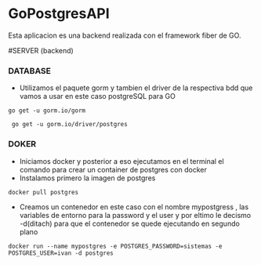 # GoPostgresAPI
Esta aplicacion es una backend realizada con el framework fiber de GO.

#SERVER (backend)

### DATABASE
- Utilizamos el paquete gorm y tambien el driver de la respectiva bdd que vamos a usar en este caso postgreSQL para GO
```
go get -u gorm.io/gorm
```
```
 go get -u gorm.io/driver/postgres 
```

### DOKER
- Iniciamos docker y posterior a eso ejecutamos en el terminal el comando para crear un container de postgres con docker
- Instalamos primero la imagen de postgres
 ```
 docker pull postgres
 ```
- Creamos un contenedor en este caso con el nombre mypostgress , las variables de entorno para la password y el user y por eltimo le decismo -d(ditach) para que el contenedor se quede ejecutando en segundo plano
```
docker run --name mypostgres -e POSTGRES_PASSWORD=sistemas -e POSTGRES_USER=ivan -d postgres
```
